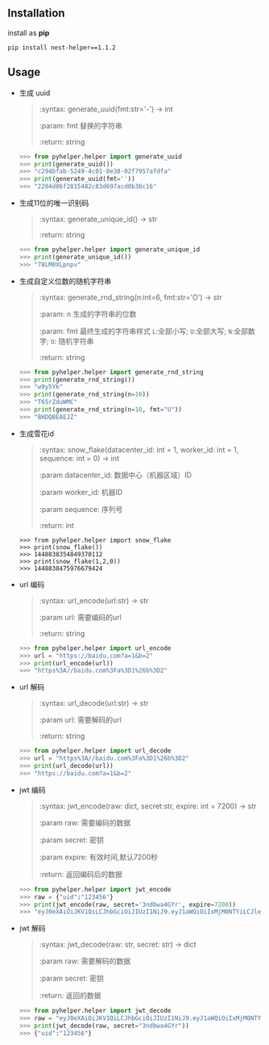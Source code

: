 ## Installation

install as **pip**

```shell
pip install nest-helper==1.1.2
```

## Usage

- 生成 uuid

  > :syntax: generate_uuid(fmt:str='-') -> int
  >
  > :param: fmt 替换的字符串
  >
  > :return: string

  ```python
  >>> from pyhelper.helper import generate_uuid
  >>> print(generate_uuid())
  >>> "c294bfab-5249-4c01-8e38-02f7957afdfa"
  >>> print(generate_uuid(fmt=''))
  >>> "2204d86f2815482c83d697acd0b36c16"
  ```

  

- 生成11位的唯一识别码

  > :syntax: generate_unique_id() -> str
  >
  > :return: string

  ```python
  >>> from pyhelper.helper import generate_unique_id
  >>> print(generate_unique_id())
  >>> "78LM0XLpnpv"
  ```

  

- 生成自定义位数的随机字符串

  > :syntax: generate_rnd_string(n:int=6, fmt:str='O') -> str
  >
  > :param: n 生成的字符串的位数
  >
  > :param: fmt 最终生成的字符串样式 `L`:全部小写; `U`:全部大写; `N`:全部数字;  `O`: 随机字符串
  >
  > :return: string

  ```python
  >>> from pyhelper.helper import generate_rnd_string
  >>> print(generate_rnd_string())
  >>> "w9y5Yk"
  >>> print(generate_rnd_string(n=10))
  >>> "T65rZduWMC"
  >>> print(generate_rnd_string(n=10, fmt="U"))
  >>> "BHDQBEAEJZ"
  ```

  

- 生成雪花id

  > :syntax: snow_flake(datacenter_id: int = 1, worker_id: int = 1, sequence: int = 0) -> int
  >
  > :param datacenter_id:  数据中心（机器区域）ID
  >
  > :param worker_id:  机器ID
  >
  > :param sequence: 序列号
  >
  > :return: int

  ```shell
  >>> from pyhelper.helper import snow_flake
  >>> print(snow_flake())
  >>> 1448838354849370112
  >>> print(snow_flake(1,2,0))
  >>> 1448838475976679424
  ```

  

- url 编码

  > :syntax: url_encode(url:str) -> str
  >
  > :param url: 需要编码的url
  >
  > :return: string

  ```python
  >>> from pyhelper.helper import url_encode
  >>> url = "https://baidu.com?a=1&b=2"
  >>> print(url_encode(url))
  >>> "https%3A//baidu.com%3Fa%3D1%26b%3D2"
  ```

  

- url 解码

  > :syntax: url_decode(url:str) -> str
  >
  > :param url: 需要解码的url
  >
  > :return: string
  
  ```python
  >>> from pyhelper.helper import url_decode
  >>> url = "https%3A//baidu.com%3Fa%3D1%26b%3D2"
  >>> print(url_decode(url))
  >>> "https://baidu.com?a=1&b=2"
  ```
  
  
  
- jwt 编码

  > :syntax: jwt_encode(raw: dict, secret:str, expire: int = 7200) -> str
  >
  > :param raw: 需要编码的数据
  >
  > :param secret: 密钥 
  >
  > :param expire: 有效时间,默认7200秒
  >
  > :return: 返回编码后的数据

  ```python
  >>> from pyhelper.helper import jwt_encode
  >>> raw = {"uid":"123456"}
  >>> print(jwt_encode(raw, secret='3ndbwa4GYr', expire=7200))
  >>> "eyJ0eXAiOiJKV1QiLCJhbGciOiJIUzI1NiJ9.eyJ1aWQiOiIxMjM0NTYiLCJleHAiOjE2MzQ1MTc1NDh9.Mtn-o9wtx-AsvpEXqQx8XQ_AFd7-EsRMHjGED1fcq34"
  ```

  

- jwt 解码

  > :syntax: jwt_decode(raw: str, secret: str) -> dict
  >
  > :param raw: 需要解码的数据
  >
  > :param secret: 密钥
  >
  > :return: 返回的数据

  ```python
  >>> from pyhelper.helper import jwt_decode
  >>> raw = "eyJ0eXAiOiJKV1QiLCJhbGciOiJIUzI1NiJ9.eyJ1aWQiOiIxMjM0NTYiLCJleHAiOjE2MzQ1MTc1NDh9.Mtn-o9wtx-AsvpEXqQx8XQ_AFd7-EsRMHjGED1fcq34"
  >>> print(jwt_decode(raw, secret="3ndbwa4GYr"))
  >>> {"uid":"123456"}
  ```

  